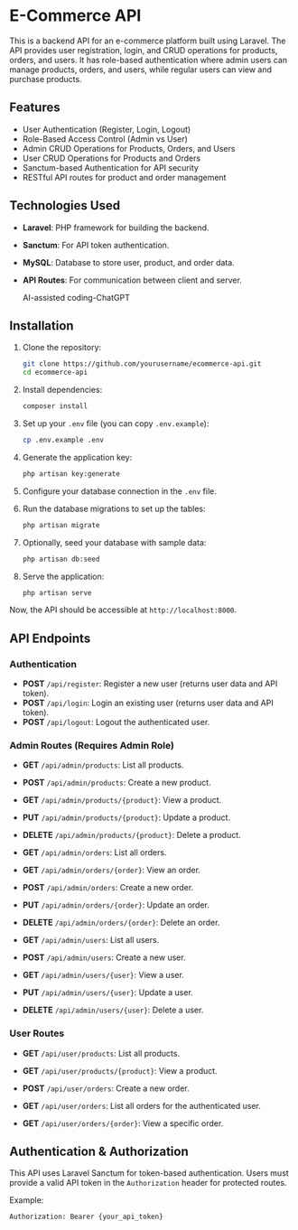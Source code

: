 # E-Commerce API

This is a backend API for an e-commerce platform built using Laravel. The API provides user registration, login, and CRUD operations for products, orders, and users. It has role-based authentication where admin users can manage products, orders, and users, while regular users can view and purchase products.

## Features

- User Authentication (Register, Login, Logout)
- Role-Based Access Control (Admin vs User)
- Admin CRUD Operations for Products, Orders, and Users
- User CRUD Operations for Products and Orders
- Sanctum-based Authentication for API security
- RESTful API routes for product and order management

## Technologies Used

- **Laravel**: PHP framework for building the backend.
- **Sanctum**: For API token authentication.
- **MySQL**: Database to store user, product, and order data.
- **API Routes**: For communication between client and server.

   AI-assisted coding-ChatGPT

## Installation

1. Clone the repository:

    ```bash
    git clone https://github.com/yourusername/ecommerce-api.git
    cd ecommerce-api
    ```

2. Install dependencies:

    ```bash
    composer install
    ```

3. Set up your `.env` file (you can copy `.env.example`):

    ```bash
    cp .env.example .env
    ```

4. Generate the application key:

    ```bash
    php artisan key:generate
    ```

5. Configure your database connection in the `.env` file.

6. Run the database migrations to set up the tables:

    ```bash
    php artisan migrate
    ```

7. Optionally, seed your database with sample data:

    ```bash
    php artisan db:seed
    ```

8. Serve the application:

    ```bash
    php artisan serve
    ```

Now, the API should be accessible at `http://localhost:8000`.

## API Endpoints

### Authentication

- **POST** `/api/register`: Register a new user (returns user data and API token).
- **POST** `/api/login`: Login an existing user (returns user data and API token).
- **POST** `/api/logout`: Logout the authenticated user.

### Admin Routes (Requires Admin Role)

- **GET** `/api/admin/products`: List all products.
- **POST** `/api/admin/products`: Create a new product.
- **GET** `/api/admin/products/{product}`: View a product.
- **PUT** `/api/admin/products/{product}`: Update a product.
- **DELETE** `/api/admin/products/{product}`: Delete a product.

- **GET** `/api/admin/orders`: List all orders.
- **GET** `/api/admin/orders/{order}`: View an order.
- **POST** `/api/admin/orders`: Create a new order.
- **PUT** `/api/admin/orders/{order}`: Update an order.
- **DELETE** `/api/admin/orders/{order}`: Delete an order.

- **GET** `/api/admin/users`: List all users.
- **POST** `/api/admin/users`: Create a new user.
- **GET** `/api/admin/users/{user}`: View a user.
- **PUT** `/api/admin/users/{user}`: Update a user.
- **DELETE** `/api/admin/users/{user}`: Delete a user.

### User Routes

- **GET** `/api/user/products`: List all products.
- **GET** `/api/user/products/{product}`: View a product.

- **POST** `/api/user/orders`: Create a new order.
- **GET** `/api/user/orders`: List all orders for the authenticated user.
- **GET** `/api/user/orders/{order}`: View a specific order.

## Authentication & Authorization

This API uses Laravel Sanctum for token-based authentication. Users must provide a valid API token in the `Authorization` header for protected routes.

Example:

```bash
Authorization: Bearer {your_api_token}
